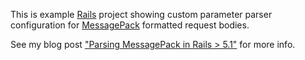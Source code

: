This is example [Rails](http://rubyonrails.org/) project showing custom
parameter parser configuration for [MessagePack](http://msgpack.org/) formatted request bodies.

See my blog post ["Parsing MessagePack in Rails > 5.1"](https://byteplumbing.net/2017/06/parsing-messagepack-in-rails-5-1/) for more info.
